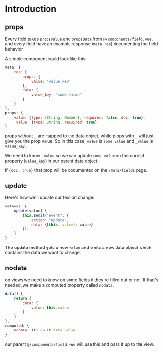 # Introduction

## props

Every field takes `propsValue` and `propsData` from `@/components/field.vue`, and every field have an example response (`meta.res`) documenting the field behavior.

A simple component could look like this:

``` js
meta: {
	res: {
		props: {
			value: "value_key"
		},
		data: {
			value_key: "some value"
		}
	}
},
props: {
	value: {type: [String, Number], required: false, doc: true},
	_value: {type: String, required: true}
}
```

props without `_` are mapped to the data object, while props with `_` will just give you the prop value. So in this case, `value` is `some value` and `_value` is `value_key`.

We need to know `_value` so we can update `some value` on the correct property (`value_key`) in our parent data object.

if `{doc: true}` that prop will be documented on the `/meta/fields` page.


## update

Here's how we'll update our text on change:

``` js
methods: {
	update(value) {
		this.$emit("event", {
			action: "update",
			data: {[this._value]: value}
		});
	}
}
```

The update method gets a new `value` and emits a new data object which contains the data we want to change.


## nodata

on views we need to know on some fields if they're filled out or not. If that's needed, we make a computed property called `nodata`.

``` js
data() {
	return {
		data: {
			value: this.value
		}
	}
},
computed: {
	nodata: (t) => !t.data.value
}
```

our parent `@/components/field.vue` will use this and pass it up to the view.
